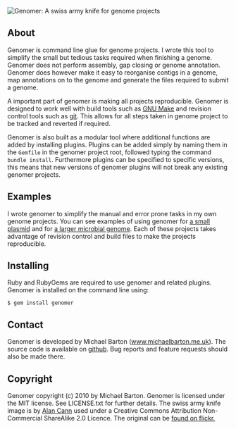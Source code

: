 ![Genomer: A swiss army knife for genome projects](http://genomer.s3.amazonaws.com/icon/genomer/genomer.png)

## About

Genomer is command line glue for genome projects. I wrote this tool to simplify
the small but tedious tasks required when finishing a genome. Genomer does not
perform assembly, gap closing or genome annotation. Genomer does however make
it easy to reorganise contigs in a genome, map annotations on to the genome and
generate the files required to submit a genome.

A important part of genomer is making all projects reproducible. Genomer is
designed to work well with build tools such as [GNU Make][make] and revision
control tools such as [git][git]. This allows for all steps taken in genome
project to be tracked and reverted if required.

[make]: http://www.gnu.org/software/make/
[git]: http://git-scm.com/

Genomer is also built as a modular tool where additional functions are added by
installing plugins. Plugins can be added simply by naming them in the `Gemfile`
in the genomer project root, followed typing the command `bundle install`.
Furthermore plugins can be specified to specific versions, this means that new
versions of genomer plugins will not break any existing genomer projects.

## Examples

I wrote genomer to simplify the manual and error prone tasks in my own genome
projects. You can see examples of using genomer for [a small plasmid][plasmid]
and for [a larger microbial genome][genome]. Each of these projects takes
advantage of revision control and build files to make the projects
reproducible.

[plasmid]: https://github.com/michaelbarton/chromosome-pfluorescens-r124-plasmid
[genome]: https://github.com/michaelbarton/chromosome-pfluorescens-r124-genome

## Installing

Ruby and RubyGems are required to use genomer and related plugins. Genomer is
installed on the command line using:

    $ gem install genomer

## Contact

Genomer is developed by Michael Barton (www.michaelbarton.me.uk). The source
code is available on [github][]. Bug reports and feature requests should also
be made there.

[github]: https://github.com/michaelbarton/genomer

## Copyright

Genomer copyright (c) 2010 by Michael Barton. Genomer is licensed under the MIT
license. See LICENSE.txt for further details. The swiss army knife image is by
[Alan Cann][cann] used under a Creative Commons Attribution Non-Commercial
ShareAlike 2.0 Licence. The original can be [found on flickr.][flickr]

[cann]: http://microbiologybytes.com/AJC/
[flickr]: http://www.flickr.com/photos/ajc1/4663140532/
